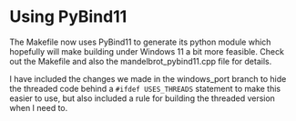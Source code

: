 # Using PyBind11

The Makefile now uses PyBind11 to generate its python module which hopefully will make building under Windows 11  a bit more feasible.  Check out the Makefile and also the mandelbrot_pybind11.cpp file for details.

I have included the changes we made in the windows_port branch to hide the threaded code behind a `#ifdef USES_THREADS` statement to make this easier to use, but also included a rule for building the threaded version when I need to.

